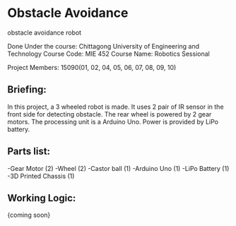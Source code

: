# Obstacle Avoidance
obstacle avoidance robot

Done Under the course:
Chittagong University of Engineering and Technology
Course Code: MIE 452
Course Name: Robotics Sessional

Project Members: 15090(01, 02, 04, 05, 06, 07, 08, 09, 10)

## Briefing:
In this project, a 3 wheeled robot is made. It uses 2 pair of IR sensor in the front side for detecting obstacle.
The rear wheel is powered by 2 gear motors. The processing unit is a Arduino Uno. Power is provided by LiPo battery.

## Parts list:
-Gear Motor    (2)
-Wheel         (2)
-Castor ball   (1)
-Arduino Uno   (1)
-LiPo Battery  (1)
-3D Printed Chassis (1)

## Working Logic:
{coming soon}

